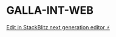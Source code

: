 # GALLA-INT-WEB

[Edit in StackBlitz next generation editor ⚡️](https://stackblitz.com/~/github.com/KamalJeet-07/GALLA-INT-WEB)